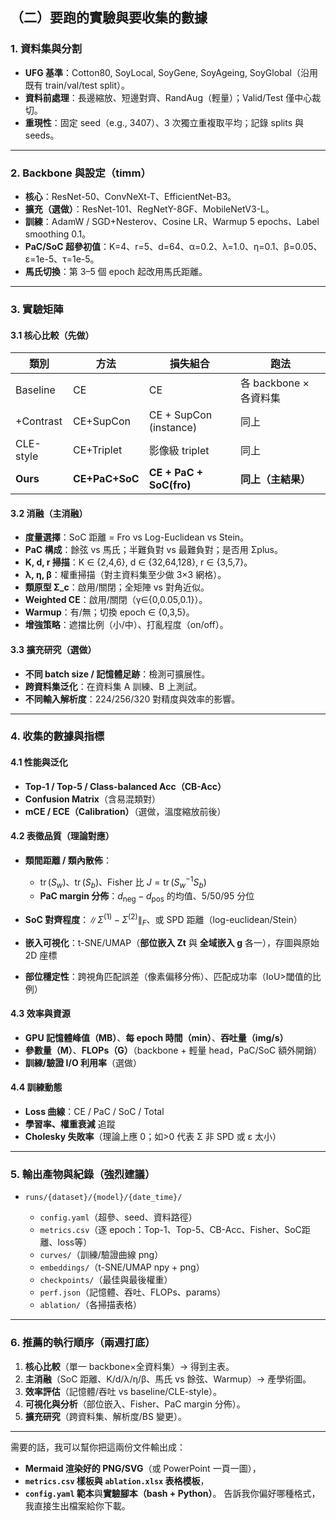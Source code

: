 ## （二）要跑的實驗與要收集的數據

### 1. 資料集與分割

* **UFG 基準**：Cotton80, SoyLocal, SoyGene, SoyAgeing, SoyGlobal（沿用既有 train/val/test split）。
* **資料前處理**：長邊縮放、短邊對齊、RandAug（輕量）；Valid/Test 僅中心裁切。
* **重現性**：固定 seed（e.g., 3407）、3 次獨立重複取平均；記錄 splits 與 seeds。

---

### 2. Backbone 與設定（timm）

* **核心**：ResNet-50、ConvNeXt-T、EfficientNet-B3。
* **擴充（選做）**：ResNet-101、RegNetY-8GF、MobileNetV3-L。
* **訓練**：AdamW / SGD+Nesterov、Cosine LR、Warmup 5 epochs、Label smoothing 0.1。
* **PaC/SoC 超參初值**：K=4、r=5、d=64、α=0.2、λ=1.0、η=0.1、β=0.05、ε=1e-5、τ=1e-5。
* **馬氏切換**：第 3–5 個 epoch 起改用馬氏距離。

---

### 3. 實驗矩陣

#### 3.1 核心比較（先做）

| 類別        | 方法             | 損失組合                    | 跑法                |
| --------- | -------------- | ----------------------- | ----------------- |
| Baseline  | CE             | CE                      | 各 backbone × 各資料集 |
| +Contrast | CE+SupCon      | CE + SupCon (instance)  | 同上                |
| CLE-style | CE+Triplet     | 影像級 triplet             | 同上                |
| **Ours**  | **CE+PaC+SoC** | **CE + PaC + SoC(fro)** | **同上（主結果）**       |

#### 3.2 消融（主消融）

* **度量選擇**：SoC 距離 = Fro vs Log-Euclidean vs Stein。
* **PaC 構成**：餘弦 vs 馬氏；半難負對 vs 最難負對；是否用 Σplus。
* **K, d, r 掃描**：K ∈ {2,4,6}, d ∈ {32,64,128}, r ∈ {3,5,7}。
* **λ, η, β**：權重掃描（對主資料集至少做 3×3 網格）。
* **類原型 Σ\_c**：啟用/關閉；全矩陣 vs 對角近似。
* **Weighted CE**：啟用/關閉（γ∈{0,0.05,0.1}）。
* **Warmup**：有/無；切換 epoch ∈ {0,3,5}。
* **增強策略**：遮擋比例（小/中）、打亂程度（on/off）。

#### 3.3 擴充研究（選做）

* **不同 batch size / 記憶體足跡**：檢測可擴展性。
* **跨資料集泛化**：在資料集 A 訓練、B 上測試。
* **不同輸入解析度**：224/256/320 對精度與效率的影響。

---

### 4. 收集的數據與指標

#### 4.1 性能與泛化

* **Top-1 / Top-5 / Class-balanced Acc（CB-Acc）**
* **Confusion Matrix**（含易混類對）
* **mCE / ECE（Calibration）**（選做，溫度縮放前後）

#### 4.2 表徵品質（理論對應）

* **類間距離 / 類內散佈**：

  * $\operatorname{tr}(S_w)$、$\operatorname{tr}(S_b)$、Fisher 比 $J=\operatorname{tr}(S_w^{-1}S_b)$
  * **PaC margin 分佈**：$d_{\text{neg}}-d_{\text{pos}}$ 的均值、5/50/95 分位
* **SoC 對齊程度**：$\|\Sigma^{(1)}-\Sigma^{(2)}\|_F$、或 SPD 距離（log-euclidean/Stein）
* **嵌入可視化**：t-SNE/UMAP（**部位嵌入 Zt** 與 **全域嵌入 g** 各一），存圖與原始 2D 座標
* **部位穩定性**：跨視角匹配誤差（像素偏移分佈）、匹配成功率（IoU>閾值的比例）

#### 4.3 效率與資源

* **GPU 記憶體峰值（MB）**、**每 epoch 時間（min）**、**吞吐量（img/s）**
* **參數量（M）**、**FLOPs（G）**（backbone + 輕量 head，PaC/SoC 額外開銷）
* **訓練/驗證 I/O 利用率**（選做）

#### 4.4 訓練動態

* **Loss 曲線**：CE / PaC / SoC / Total
* **學習率、權重衰減** 追蹤
* **Cholesky 失敗率**（理論上應 0；如>0 代表 Σ 非 SPD 或 ε 太小）

---

### 5. 輸出產物與紀錄（強烈建議）

* `runs/{dataset}/{model}/{date_time}/`

  * `config.yaml`（超參、seed、資料路徑）
  * `metrics.csv`（逐 epoch：Top-1、Top-5、CB-Acc、Fisher、SoC距離、loss等）
  * `curves/`（訓練/驗證曲線 png）
  * `embeddings/`（t-SNE/UMAP npy + png）
  * `checkpoints/`（最佳與最後權重）
  * `perf.json`（記憶體、吞吐、FLOPs、params）
  * `ablation/`（各掃描表格）

---

### 6. 推薦的執行順序（兩週打底）

1. **核心比較**（單一 backbone×全資料集）→ 得到主表。
2. **主消融**（SoC 距離、K/d/λ/η/β、馬氏 vs 餘弦、Warmup）→ 產學術圖。
3. **效率評估**（記憶體/吞吐 vs baseline/CLE-style）。
4. **可視化與分析**（部位嵌入、Fisher、PaC margin 分佈）。
5. **擴充研究**（跨資料集、解析度/BS 變更）。

---

需要的話，我可以幫你把這兩份文件輸出成：

* **Mermaid 渲染好的 PNG/SVG**（或 PowerPoint 一頁一圖），
* **`metrics.csv` 樣板與 `ablation.xlsx` 表格模板**，
* **`config.yaml` 範本**與**實驗腳本（bash + Python）**。
  告訴我你偏好哪種格式，我直接生出檔案給你下載。

